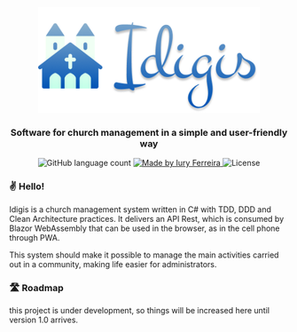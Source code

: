 <p align="center">
  <img alt="Idigis" title="Idigis" src=".github/assets/logo.png" width="400px" />
</p>
<h3 align="center">
   Software for church management in a simple and user-friendly way
</h3>

<p align="center">
  <img alt="GitHub language count" src="https://img.shields.io/badge/language-C%23-blue">

  <a href="">
    <img alt="Made by Iury Ferreira" src="https://img.shields.io/badge/made%20by-Iury%20Ferreira-blue">
  </a>

  <img alt="License" src="https://img.shields.io/badge/license-MIT-blue">

<a href='https://coveralls.io/github/iuryferreira/idigis?branch=main'>
</a>

</p>

### ✌ Hello!

Idigis is a church management system written in C# with TDD, DDD and Clean Architecture practices. It delivers an API Rest, which is consumed by Blazor WebAssembly that can be used in the browser, as in the cell phone through PWA. 

This system should make it possible to manage the main activities carried out in a community, making life easier for administrators.

### 🛣 Roadmap

this project is under development, so things will be increased here until version 1.0 arrives. 
